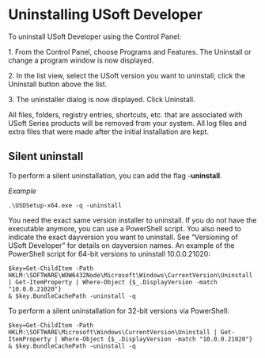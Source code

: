 # Uninstalling USoft Developer

To uninstall USoft Developer using the Control Panel:

1. From the Control Panel, choose Programs and Features. The Uninstall or change a program window is now displayed.

2. In the list view, select the USoft version you want to uninstall, click the Uninstall button above the list.

3. The uninstaller dialog is now displayed. Click Uninstall.

All files, folders, registry entries, shortcuts, etc. that are associated with USoft Series products will be removed from your system. All log files and extra files that were made after the initial installation are kept.

## Silent uninstall

To perform a silent uninstallation, you can add the flag -**uninstall**.

*Example*

```
.\USDSetup-x64.exe -q -uninstall

```

You need the exact same version installer to uninstall. If you do not have the executable anymore, you can use a PowerShell script. You also need to indicate the exact dayversion you want to uninstall. See “Versioning of USoft Developer” for details on dayversion names. An example of the PowerShell script for 64-bit versions to uninstall 10.0.0.21020:

```
$key=Get-ChildItem -Path HKLM:\SOFTWARE\WOW6432Node\Microsoft\Windows\CurrentVersion\Uninstall | Get-ItemProperty | Where-Object {$_.DisplayVersion -match "10.0.0.21020"}
& $key.BundleCachePath -uninstall -q

```

To perform a silent uninstallation for 32-bit versions via PowerShell:

```
$key=Get-ChildItem -Path HKLM:\SOFTWARE\Microsoft\Windows\CurrentVersion\Uninstall | Get-ItemProperty | Where-Object {$_.DisplayVersion -match "10.0.0.21020"}
& $key.BundleCachePath -uninstall -q

```

 